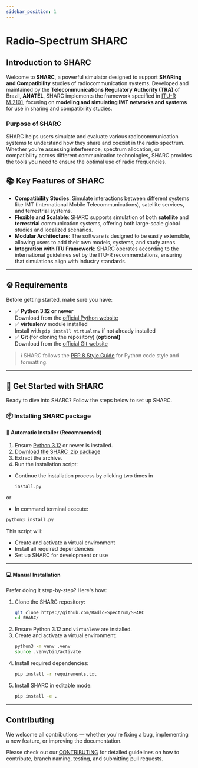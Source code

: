 ```yaml
---
sidebar_position: 1
---
```


# Radio-Spectrum SHARC

## Introduction to SHARC

Welcome to **SHARC**, a powerful simulator designed to support **SHARing and Compatibility** studies of radiocommunication systems. Developed and maintained by the **Telecommunications Regulatory Authority (TRA)** of Brazil, **ANATEL**, SHARC implements the framework specified in [ITU-R M.2101](https://www.itu.int/rec/R-REC-M.2101/en), focusing on **modeling and simulating IMT networks and systems** for use in sharing and compatibility studies.

### Purpose of SHARC

SHARC helps users simulate and evaluate various radiocommunication systems to understand how they share and coexist in the radio spectrum. Whether you're assessing interference, spectrum allocation, or compatibility across different communication technologies, SHARC provides the tools you need to ensure the optimal use of radio frequencies.

## 📚 Key Features of SHARC

- **Compatibility Studies**: Simulate interactions between different systems like IMT (International Mobile Telecommunications), satellite services, and terrestrial systems.
- **Flexible and Scalable**: SHARC supports simulation of both **satellite** and **terrestrial** communication systems, offering both large-scale global studies and localized scenarios.
- **Modular Architecture**: The software is designed to be easily extensible, allowing users to add their own models, systems, and study areas.
- **Integration with ITU Framework**: SHARC operates according to the international guidelines set by the ITU-R recommendations, ensuring that simulations align with industry standards.

---

## ⚙️ Requirements 
Before getting started, make sure you have:

- ✅ **Python 3.12 or newer**  
  Download from the [official Python website](https://www.python.org/downloads/)
- ✅ **virtualenv** module installed  
  Install with `pip install virtualenv` if not already installed
- ✅ **Git** (for cloning the repository) **(optional)**  
  Download from the [official Git website](https://git-scm.com/downloads)

> ℹ️ SHARC follows the [PEP 8 Style Guide](https://peps.python.org/pep-0008/) for Python code style and formatting.

---

## 🦈 Get Started with SHARC

Ready to dive into SHARC? Follow the steps below to set up SHARC.

### 📦 Installing SHARC package

#### 🤖 Automatic Installer (Recommended)

1. Ensure [Python 3.12](https://www.python.org/downloads/) or newer is installed.
2. [Download the SHARC .zip package](https://github.com/Radio-Spectrum/SHARC/archive/refs/heads/development.zip)
3. Extract the archive.
4. Run the installation script:
  - Continue the installation process by clicking two times in

    `install.py`

  or

  - In command terminal execute:
     
   ```bash
   python3 install.py
   ```
   
This script will:

- Create and activate a virtual environment  
- Install all required dependencies  
- Set up SHARC for development or use

---

#### 💻 Manual Installation

Prefer doing it step-by-step? Here's how:

1. Clone the SHARC repository:
   ```bash
   git clone https://github.com/Radio-Spectrum/SHARC
   cd SHARC/
   ```
2. Ensure Python 3.12 and `virtualenv` are installed.
3. Create and activate a virtual environment:
   ```bash
   python3 -m venv .venv
   source .venv/bin/activate
   ```
4. Install required dependencies:
   ```bash
   pip install -r requirements.txt
   ```
5. Install SHARC in editable mode:
   ```bash
   pip install -e .
   ```

---

## Contributing
We welcome all contributions — whether you're fixing a bug, implementing a new feature, or improving the documentation.

Please check out our [CONTRIBUTING](https://projectsharc.vercel.app/docs/Contributing) for detailed guidelines on how to contribute, branch naming, testing, and submitting pull requests.
